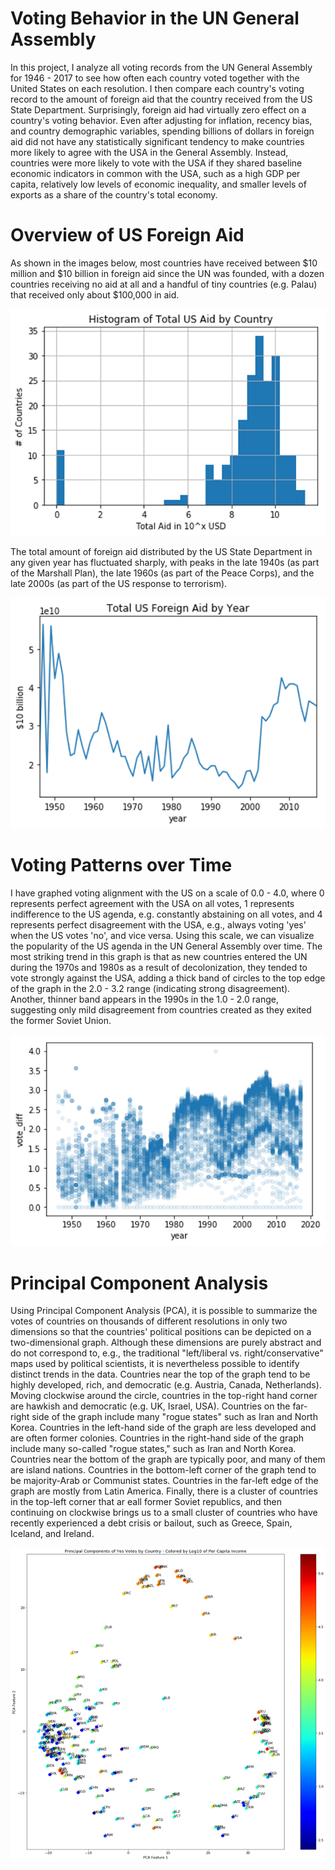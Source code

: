 Voting Behavior in the UN General Assembly
==================
In this project, I analyze all voting records from the UN General Assembly for 1946 - 2017 to see how often each country voted together with the United States on each resolution. I then compare each country's voting record to the amount of foreign aid that the country received from the US State Department. Surprisingly, foreign aid had virtually zero effect on a country's voting behavior. Even after adjusting for inflation, recency bias, and country demographic variables, spending billions of dollars in foreign aid did not have any statistically significant tendency to make countries more likely to agree with the USA in the General Assembly. Instead, countries were more likely to vote with the USA if they shared baseline economic indicators in common with the USA, such as a high GDP per capita, relatively low levels of economic inequality, and smaller levels of exports as a share of the country's total economy.

Overview of US Foreign Aid
=====================
As shown in the images below, most countries have received between $10 million and $10 billion in foreign aid since the UN was founded, with a dozen countries receiving no aid at all and a handful of tiny countries (e.g. Palau) that received only about $100,000 in aid.

![](https://github.com/JGreenLowe/UnitedNations/blob/master/images/Aid-by-Country.png)

The total amount of foreign aid distributed by the US State Department in any given year has fluctuated sharply, with peaks in the late 1940s (as part of the Marshall Plan), the late 1960s (as part of the Peace Corps), and the late 2000s (as part of the US response to terrorism).

![](https://github.com/JGreenLowe/UnitedNations/blob/master/images/Aid-by-Year.png)

Voting Patterns over Time
=================
I have graphed voting alignment with the US on a scale of 0.0 - 4.0, where 0 represents perfect agreement with the USA on all votes, 1 represents indifference to the US agenda, e.g. constantly abstaining on all votes, and 4 represents perfect disagreement with the USA, e.g., always voting 'yes' when the US votes 'no', and vice versa. Using this scale, we can visualize the popularity of the US agenda in the UN General Assembly over time. The most striking trend in this graph is that as new countries entered the UN during the 1970s and 1980s as a result of decolonization, they tended to vote strongly against the USA, adding a thick band of circles to the top edge of the graph in the 2.0 - 3.2 range (indicating strong disagreement). Another, thinner band appears in the 1990s in the 1.0 - 2.0 range, suggesting only mild disagreement from countries created as they exited the former Soviet Union. 

![](https://github.com/JGreenLowe/UnitedNations/blob/master/images/Votes-by-Year.png)

Principal Component Analysis
================
Using Principal Component Analysis (PCA), it is possible to summarize the votes of countries on thousands of different resolutions in only two dimensions so that the countries' political positions can be depicted on a two-dimensional graph. Although these dimensions are purely abstract and do not correspond to, e.g., the traditional "left/liberal vs. right/conservative" maps used by political scientists, it is nevertheless possible to identify distinct trends in the data. Countries near the top of the graph tend to be highly developed, rich, and democratic (e.g. Austria, Canada, Netherlands). Moving clockwise around the circle, countries in the top-right hand corner are hawkish and democratic (e.g. UK, Israel, USA). Countries on the far-right side of the graph include many "rogue states" such as Iran and North Korea. Countries in the left-hand side of the graph are less developed and are often former colonies. Countries in the right-hand side of the graph include many so-called "rogue states," such as Iran and North Korea. Countries near the bottom of the graph are typically poor, and many of them are island nations. Countries in the bottom-left corner of the graph tend to be majority-Arab or Communist states. Countries in the far-left edge of the graph are mostly from Latin America. Finally, there is a cluster of countries in the top-left corner that ar eall former Soviet republics, and then continuing on clockwise brings us to a small cluster of countries who have recently experienced a debt crisis or bailout, such as Greece, Spain, Iceland, and Ireland.

![](https://github.com/JGreenLowe/UnitedNations/blob/master/images/Votes-by-Country.png)
